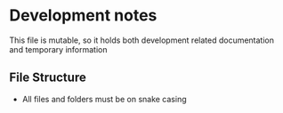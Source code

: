 # Development notes

This file is mutable, so it holds both development related documentation and temporary information

## File Structure

- All files and folders must be on snake casing
